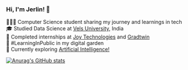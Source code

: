 <!-- Level 1: Simple bio and stats -->

### Hi, I'm Jerlin! 👋

👩🏻‍💻 Computer Science student sharing my journey and learnings in tech  
🎓 Studied Data Science at [Vels University](https://g.co/kgs/KQYynwo), India  
💼 Completed internships at [Joy Technologies](https://g.co/kgs/LLEa4ct) and [Gradtwin](https://g.co/kgs/PcLbNFs)  
🌱 #LearningInPublic in my digital garden  
🤖 Currently exploring [Artificial Intelligence!](https://pudding.cool/2024/07/ai/)

[![Anurag's GitHub stats](https://github-readme-stats.vercel.app/api?username=jerlintech&count_private=true&show_icons=true&theme=radical&hide_rank=false)](https://github.com/anuraghazra/github-readme-stats)
